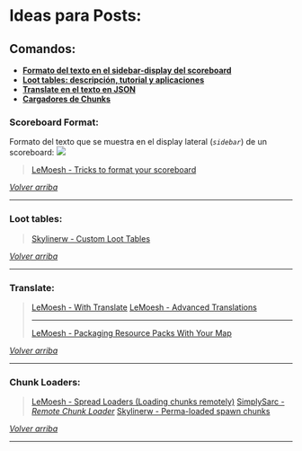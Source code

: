 # Ideas para Posts:  
## Comandos:  

 - [**Formato del texto en el sidebar-display del scoreboard**](#scoreboard-format)
 - [**Loot tables: descripción, tutorial y aplicaciones**](#loot-tables)
 - [**Translate en el texto en JSON**](#translate)
 - [**Cargadores de Chunks**](#chunk-loaders)

### Scoreboard Format:
Formato del texto que se muestra en el display lateral (*`sidebar`*) de un scoreboard:
![](http://i2.wp.com/i.imgur.com/Lf5PQQ7.png)

> [LeMoesh - Tricks to format your scoreboard](http://moesh.ca/tricks-to-format-your-scoreboard/)

[*Volver arriba*](#ideas-para-posts)


----------
### Loot tables:

> [Skylinerw - Custom Loot Tables](http://www.minecraftforum.net/forums/minecraft-discussion/redstone-discussion-and/command-blocks/2546347-1-9-custom-loot-tables?comment=1)

[*Volver arriba*](#ideas-para-posts)


----------
### Translate:
> [LeMoesh - With Translate](http://moesh.ca/with-translate/)
> [LeMoesh - Advanced Translations](http://moesh.ca/advanced-translations/)
> 
> ------
> [LeMoesh - Packaging Resource Packs With Your Map](http://moesh.ca/packaging-resource-packs-with-your-map/)

[*Volver arriba*](#ideas-para-posts)


----------
### Chunk Loaders:

> [LeMoesh - Spread Loaders (Loading chunks remotely)](http://moesh.ca/spread-loaders/)
> [SimplySarc - *Remote Chunk Loader*](http://youtu.be/O8dv9P49cKk)
> [Skylinerw - Perma-loaded spawn chunks](http://www.minecraftforum.net/forums/mapping-and-modding/maps/1537579-function-1-8-perma-loaded-spawn-chunks-void-world?comment=1)

[*Volver arriba*](#ideas-para-posts)


----------

